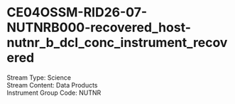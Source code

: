 # CE04OSSM-RID26-07-NUTNRB000-recovered_host-nutnr_b_dcl_conc_instrument_recovered

Stream Type: Science<br>
Stream Content: Data Products<br>
Instrument Group Code: NUTNR<br>
